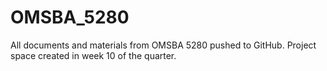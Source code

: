 # OMSBA_5280
All documents and materials from OMSBA 5280 pushed to GitHub. Project space created in week 10 of the quarter. 
